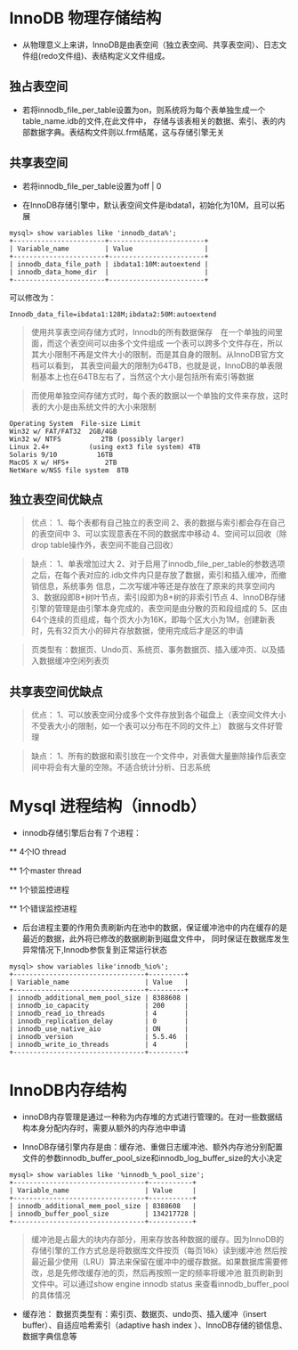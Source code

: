 # InnoDB 物理存储结构

* 从物理意义上来讲，InnoDB是由表空间（独立表空间、共享表空间）、日志文件组(redo文件组)、表结构定义文件组成。

## 独占表空间

* 若将innodb_file_per_table设置为on，则系统将为每个表单独生成一个table_name.idb的文件,在此文件中，
存储与该表相关的数据、索引、表的内部数据字典。表结构文件则以.frm结尾，这与存储引擎无关

## 共享表空间

* 若将innodb_file_per_table设置为off | 0

* 在InnoDB存储引擎中，默认表空间文件是ibdata1，初始化为10M，且可以拓展

```
mysql> show variables like 'innodb_data%';
+-----------------------+------------------------+
| Variable_name         | Value                  |
+-----------------------+------------------------+
| innodb_data_file_path | ibdata1:10M:autoextend |
| innodb_data_home_dir  |                        |
+-----------------------+------------------------+
```
可以修改为：
```
Innodb_data_file=ibdata1:128M;ibdata2:50M:autoextend
```
> 使用共享表空间存储方式时，Innodb的所有数据保存　在一个单独的间里面，而这个表空间可以由多个文件组成
一个表可以跨多个文件存在，所以其大小限制不再是文件大小的限制，而是其自身的限制。从InnoDB官方文档可以看到，
其表空间最大的限制为64TB，也就是说，InnoDB的单表限制基本上也在64TB左右了，当然这个大小是包括所有索引等数据

> 而使用单独空间存储方式时，每个表的数据以一个单独的文件来存放，这时表的大小是由系统文件的大小来限制

```
Operating System  File-size Limit
Win32 w/ FAT/FAT32  2GB/4GB
Win32 w/ NTFS          2TB (possibly larger)
Linux 2.4+          (using ext3 file system) 4TB
Solaris 9/10          16TB
MacOS X w/ HFS+         2TB
NetWare w/NSS file system  8TB
```

## 独立表空间优缺点

> 优点：
1、每个表都有自己独立的表空间
2、表的数据与索引都会存在自己的表空间中
3、可以实现意表在不同的数据库中移动
4、空间可以回收（除drop table操作外，表空间不能自己回收）

> 缺点：
1、单表增加过大
2、对于启用了innodb_file_per_table的参数选项之后，在每个表对应的.idb文件内只是存放了数据，索引和插入缓冲，而撤销信息，系统事务
信息，二次写缓冲等还是存放在了原来的共享空间内
3、数据段即B+树叶节点，索引段即为B+树的非索引节点
4、InnoDB存储引擎的管理是由引擎本身完成的，表空间是由分散的页和段组成的
5、区由64个连续的页组成，每个页大小为16K，即每个区大小为1M，创建新表时，先有32页大小的碎片存放数据，使用完成后才是区的申请

>页类型有：数据页、Undo页、系统页、事务数据页、插入缓冲页、以及插入数据缓冲空闲列表页

## 共享表空间优缺点

> 优点：
1、可以放表空间分成多个文件存放到各个磁盘上（表空间文件大小不受表大小的限制，如一个表可以分布在不同的文件上）
数据与文件好管理

> 缺点：
1、所有的数据和索引放在一个文件中，对表做大量删除操作后表空间中将会有大量的空隙。不适合统计分析、日志系统


# Mysql 进程结构（innodb）

* innodb存储引擎后台有７个进程：

** 4个IO thread

** 1个master thread

** 1个锁监控进程

** 1个错误监控进程

* 后台进程主要的作用负责刷新内在池中的数据，保证缓冲池中的内在缓存的是最近的数据，此外将已修改的数据刷新到磁盘文件中，
同时保证在数据库发生异常情况下,Innodb参恢复到正常运行状态

```
mysql> show variables like'innodb_%io%';
+---------------------------------+---------+
| Variable_name                   | Value   |
+---------------------------------+---------+
| innodb_additional_mem_pool_size | 8388608 |
| innodb_io_capacity              | 200     |
| innodb_read_io_threads          | 4       |
| innodb_replication_delay        | 0       |
| innodb_use_native_aio           | ON      |
| innodb_version                  | 5.5.46  |
| innodb_write_io_threads         | 4       |
+---------------------------------+---------+
```

# InnoDB内存结构

* innoDB内存管理是通过一种称为内存堆的方式进行管理的。在对一些数据结构本身分配内存时，需要从额外的内存池中申请

* InnoDB存储引擎内存是由：缓存池、重做日志缓冲池、额外内存池分别配置文件的参数innodb_buffer_pool_size和innodb_log_buffer_size的大小决定

```
mysql> show variables like '%innodb_%_pool_size';
+---------------------------------+-----------+
| Variable_name                   | Value     |
+---------------------------------+-----------+
| innodb_additional_mem_pool_size | 8388608   |
| innodb_buffer_pool_size         | 134217728 |
+---------------------------------+-----------+
```
> 缓冲池是占最大的块内存部分，用来存放各种数据的缓存。因为InnoDB的存储引擎的工作方式总是将数据库文件按页（每页16k）读到缓冲池
然后按最近最少使用（LRU）算法来保留在缓冲中的缓存数据。如果数据库需要修改，总是先修改缓存池的页，然后再按照一定的频率将缓冲池
脏页刷新到文件中。可以通过show engine innodb status 来查看innodb_buffer_pool 的具体情况

* 缓存池：
    数据页类型有：索引页、数据页、undo页、插入缓冲（insert buffer）、自适应哈希索引（adaptive hash index ）、InnoDB存储的锁信息、
    数据字典信息等



